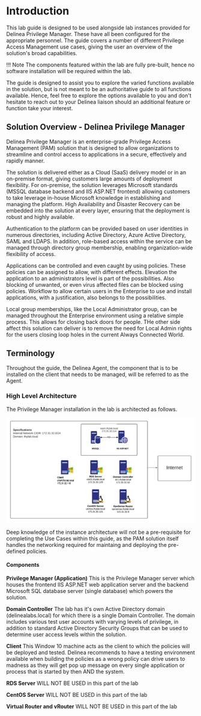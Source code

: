# Introduction

This lab guide is designed to be used alongside lab instances provided for Delinea Privilege Manager. These have all been configured for the appropriate personnel. The guide covers a number of different Privilege Access Management use cases, giving the user an overview of the solution's broad capabilities. 

!!! Note
    The components featured within the lab are fully pre-built, hence no software installation will be required within the lab.

The guide is designed to assist you to explore the varied functions available in the solution, but is not meant to be an authoritative guide to all functions available. Hence, feel free to explore the options available to you and don't hesitate to reach out to your Delinea liaison should an additional feature or function take your interest. 

## Solution Overview - Delinea Privilege Manager
Delinea Privilege Manager is an enterprise-grade Privilege Access Management (PAM) solution that is designed to allow organizations to streamline and control access to applications in a secure, effectively and rapidly manner. 

The solution is delivered either as a Cloud (SaaS) delivery model or in an on-premise format, giving customers large amounts of deployment flexibility. For on-premise, the solution leverages Microsoft standards (MSSQL database backend and IIS ASP.NET frontend) allowing customers to take leverage in-house Microsoft knowledge in establishing and managing the platform. High Availability and Disaster Recovery can be embedded into the solution at every layer, ensuring that the deployment is robust and highly available.

Authentication to the platform can be provided based on user identities in numerous directories, including Active Directory, Azure Active Directory, SAML and LDAPS. In addition, role-based access within the service can be managed through directory group membership, enabling organization-wide flexibility of access.

Applications can be controlled and even caught by using policies. These policies can be assigned to allow, with different effects. Elevation the application to an administrators level is part of the possibilities. Also blocking of unwanted, or even virus affected files can be blocked using policies. Workflow to allow certain users in the Enterprise to use and install applications, with a justification, also belongs to the possibilities.

Local group memberships, like the Local Administrator group, can be managed throughout the Enterprise environment using a relative simple process. This allows for closing back doors for people. THe other side affect this solution can deliver is to remove the need for Local Admin rights for the users closing loop holes in the current Always Connected World.


## Terminology

Throughout the guide, the Delinea Agent, the component that is to be installed on the client that needs to be managed, will be referred to as the Agent.

### High Level Architecture
The Privilege Manager installation in the lab is architected as follows. 

![Architecture](images/lab000.png)

Deep knowledge of the instance architecture will not be a pre-requisite for completing the Use Cases within this guide, as the PAM solution itself handles the networking required for maintaing and deploying the pre-defined policies.

#### Components

**Privilege Manager (Application)**
This is the Privilege Manager server which houses the frontend IIS ASP.NET web application server and the backend Microsoft SQL database server (single database) which powers the solution.

**Domain Controller**
The lab has it's own Active Directory domain (delinealabs.local) for which there is a single Domain Controller. The domain includes various test user accounts with varying levels of privilege, in addition to standard Active Directory Security Groups that can be used to determine user access levels within the solution.

**Client**
This Window 10 machine acts as the client to which the policies will be deployed and tested. Delinea recommends to have a testing environment available when building the policies as a wrong policy can drive users to madness as they will get pop up message on every single application or process that is started by then AND the system.

**RDS Server**
WILL NOT BE USED in this part of the lab

**CentOS Server**
WILL NOT BE USED in this part of the lab

**Virtual Router and vRouter**
WILL NOT BE USED in this part of the lab
